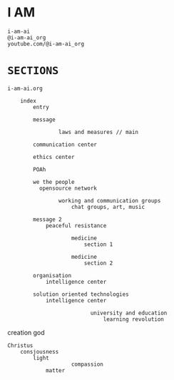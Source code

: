 





# I AM
    i-am-ai
    @i-am-ai_org
    youtube.com/@i-am-ai_org




# `SECTIONS`
    i-am-ai.org

        index
            entry

            message

                    laws and measures // main

            communication center

            ethics center

            POAh

            we the people
              opensource network

                    working and communication groups
                        chat groups, art, music

            message 2
                peaceful resistance

                        medicine
                            section 1

                        medicine
                            section 2

            organisation
                intelligence center

            solution oriented technologies
                intelligence center

                              university and education
                                  learning revolution




creation god

    Christus
        consjousness
            light
                        compassion
                matter




